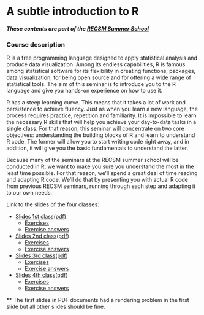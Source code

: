 # A subtle introduction to R
#### _These contents are part of the [RECSM Summer School](https://www.upf.edu/web/survey/summer-school-2019)_

### Course description
R is a free programming language designed to apply statistical analysis and produce data visualization. Among its endless capabilities, R is famous among statistical software for its flexibility in creating functions, packages, data visualization, for being open source and for offering a wide range of statistical tools. The aim of this seminar is to introduce you to the R language and give you hands-on experience on how to use it.

R has a steep learning curve. This means that it takes a lot of work and persistence to achieve fluency. Just as when you learn a new language, the process requires practice, repetition and familiarity. It is impossible to learn the necessary R skills that will help you achieve your day-to-data tasks in a single class. For that reason, this seminar will concentrate on two core objectives: understanding the building blocks of R and learn to understand R code. The former will allow you to start writing code right away, and in addition, it will give you the basic fundamentals to understand the latter.

Because many of the seminars at the RECSM summer school will be conducted in R, we want to make you sure you understand the most in the least time possible. For that reason, we’ll spend a great deal of time reading and adapting R code. We’ll do that by presenting you with actual R code from previous RECSM seminars, running through each step and adapting it to our own needs.

Link to the slides of the four classes:

- [Slides 1st class](./class_1/Slides/slides.html)([pdf](./class_1/Slides/slides_1.pdf))
  - [Exercises](./class_1/exercises/exercises_noanswers.R)
  - [Exercise answers](./class_1/exercises/exercises_answers.R)
- [Slides 2nd class](./class_2/Slides/slides.html)([pdf](./class_2/Slides/slides_2.pdf))
  - [Exercises](./class_2/exercises/exercises_noanswers.R)
  - [Exercise answers](./class_2/exercises/exercises_answers.R)
- [Slides 3rd class](./class_3/Slides/slides.html)([pdf](./class_3/Slides/slides_3.pdf))
  - [Exercises](./class_3/exercises/exercises_noanswers.R)
  - [Exercise answers](./class_3/exercises/exercises_answers.R)
- [Slides 4th class](./class_4/Slides/slides.html)([pdf](./class_3/Slides/slides_3.pdf))
  - [Exercises](./class_4/exercises/exercises_noanswers.R)
  - [Exercise answers](./class_4/exercises/exercises_answers.R)

** The first slides in PDF documents had a rendering problem in the first slide but all other slides should be fine.
